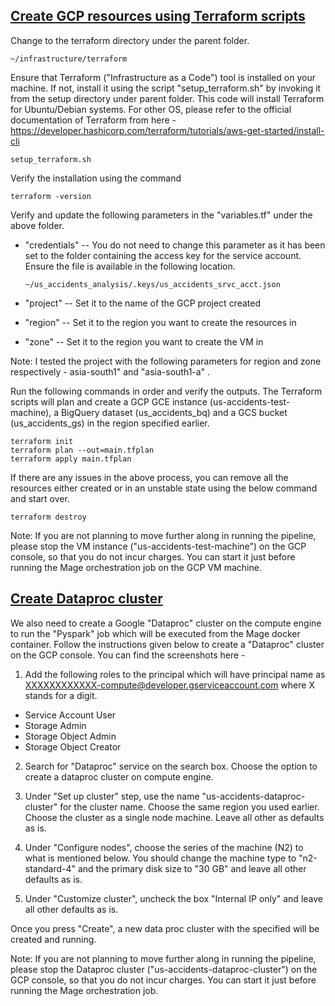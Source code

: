 ## <ins>Create GCP resources using Terraform scripts</ins>

Change to the terraform directory under the parent folder.

```
~/infrastructure/terraform
```

Ensure that Terraform ("Infrastructure as a Code") tool is installed on
your machine. If not, install it using the script "setup_terraform.sh"
by invoking it from the setup directory under parent folder. This code will install
Terraform for Ubuntu/Debian systems. For other OS, please refer to the
official documentation of Terraform from here -
<https://developer.hashicorp.com/terraform/tutorials/aws-get-started/install-cli>
```
setup_terraform.sh
```

Verify the installation using the command
```
terraform -version
```

Verify and update the following parameters in the "variables.tf" under
the above folder.

-  "credentials" -- You do not need to change this parameter as it has
    been set to the folder containing the access key for the service
    account. Ensure the file is available in the following location.
    ```
    ~/us_accidents_analysis/.keys/us_accidents_srvc_acct.json
    ```

-  "project" -- Set it to the name of the GCP project created

-  "region" -- Set it to the region you want to create the resources in

-  "zone" -- Set it to the region you want to create the VM in
  
Note: I tested the project with the following parameters for region and zone respectively -
asia-south1" and "asia-south1-a" .

Run the following commands in order and verify the outputs. The Terraform scripts will plan and create a 
GCP GCE instance (us-accidents-test-machine), a BigQuery dataset (us_accidents_bq) and a GCS bucket (us_accidents_gs) in
the region specified earlier.

```
terraform init
terraform plan --out=main.tfplan
terraform apply main.tfplan
```
If there are any issues in the above process, you can remove all the resources either created or 
in an unstable state using the below command and start over.
```
terraform destroy
```
Note: If you are not planning to move further along in running the
pipeline, please stop the VM instance ("us-accidents-test-machine") on
the GCP console, so that you do not incur charges. You can start it just
before running the Mage orchestration job on the GCP VM machine.

## <ins>Create Dataproc cluster</ins>
We also need to create a Google "Dataproc" cluster on the compute engine
to run the "Pyspark" job which will be executed from the Mage docker container.
Follow the instructions given below to create a "Dataproc" cluster on the
GCP console. You can find the screenshots here - 

1.  Add the following roles to the principal which will have principal name as
    <XXXXXXXXXXXX-compute@developer.gserviceaccount.com> where X stands for a digit.

-   Service Account User
-   Storage Admin
-   Storage Object Admin
-   Storage Object Creator

2.  Search for "Dataproc" service on the search box. Choose the option to create a dataproc cluster on compute engine.

3.  Under "Set up cluster" step, use the name
    "us-accidents-dataproc-cluster" for the cluster name. Choose the
    same region you used earlier. Choose the cluster as a single node
    machine. Leave all other as defaults as is.

4.  Under "Configure nodes", choose the series of the machine (N2) to
    what is mentioned below. You should change the machine type to
    "n2-standard-4" and the primary disk size to "30 GB" and leave all
    other defaults as is.

5.  Under "Customize cluster", uncheck the box "Internal IP only" and
    leave all other defaults as is.

Once you press "Create", a new data proc cluster with the specified will be created and running.

Note: If you are not planning to move further along in running the
pipeline, please stop the Dataproc cluster ("us-accidents-dataproc-cluster") on the GCP console, 
so that you do not incur charges. You can start it just before running the Mage
orchestration job.
